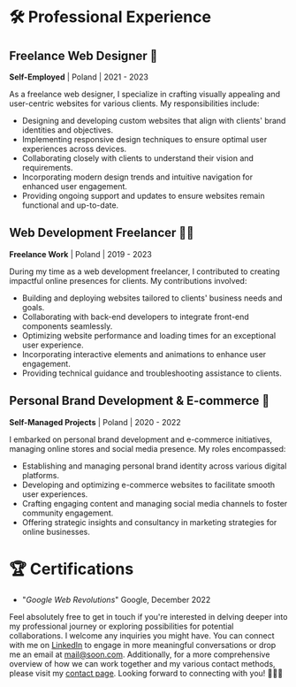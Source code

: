 # 🛠️ Professional Experience

## Freelance Web Designer 🎨
**Self-Employed** | Poland | 2021 - 2023

As a freelance web designer, I specialize in crafting visually appealing and user-centric websites for various clients. My responsibilities include:

- Designing and developing custom websites that align with clients' brand identities and objectives.
- Implementing responsive design techniques to ensure optimal user experiences across devices.
- Collaborating closely with clients to understand their vision and requirements.
- Incorporating modern design trends and intuitive navigation for enhanced user engagement.
- Providing ongoing support and updates to ensure websites remain functional and up-to-date.

## Web Development Freelancer 👩‍💻
**Freelance Work** | Poland | 2019 - 2023

During my time as a web development freelancer, I contributed to creating impactful online presences for clients. My contributions involved:

- Building and deploying websites tailored to clients' business needs and goals.
- Collaborating with back-end developers to integrate front-end components seamlessly.
- Optimizing website performance and loading times for an exceptional user experience.
- Incorporating interactive elements and animations to enhance user engagement.
- Providing technical guidance and troubleshooting assistance to clients.

## Personal Brand Development & E-commerce 🚀
**Self-Managed Projects** | Poland | 2020 - 2022

I embarked on personal brand development and e-commerce initiatives, managing online stores and social media presence. My roles encompassed:

- Establishing and managing personal brand identity across various digital platforms.
- Developing and optimizing e-commerce websites to facilitate smooth user experiences.
- Crafting engaging content and managing social media channels to foster community engagement.
- Offering strategic insights and consultancy in marketing strategies for online businesses.

# 🏆 Certifications

- "*Google Web Revolutions*" Google, December 2022

Feel absolutely free to get in touch if you're interested in delving deeper into my professional journey or exploring possibilities for potential collaborations. I welcome any inquiries you might have. You can connect with me on [LinkedIn](https://linkedin.com/home) to engage in more meaningful conversations or drop me an email at [mail@soon.com](mail@soon.com). Additionally, for a more comprehensive overview of how we can work together and my various contact methods, please visit my [contact page](CONTACT.md). Looking forward to connecting with you! 🌟📞🚀
